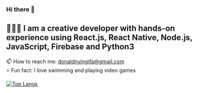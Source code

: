 ### Hi there 👋

<!--
**donaldnyingifa/donaldnyingifa** is a ✨ _special_ ✨ repository because its `README.md` (this file) appears on your GitHub profile.

Here are some ideas to get you started:

- 🔭 I’m currently working on ...
- 🌱 I’m currently learning ...
- 👯 I’m looking to collaborate on ...
- 🤔 I’m looking for help with ...
- 💬 Ask me about ...
- 📫 How to reach me: ...
- 😄 Pronouns: ...
- ⚡ Fun fact: ...
-->

## 🧑🏻‍💻 I am a creative developer with hands-on experience using React.js, React Native, Node.js, JavaScript, Firebase and Python3 <br>
📫 How to reach me: donaldnyingifa@gmail.com <br>
⚡ Fun fact: I love swimming and playing video games

[![Top Langs](https://github-readme-stats.vercel.app/api/top-langs/?username=donaldnyingifa)](https://github.com/donaldnyingifa/github-readme-stats)
